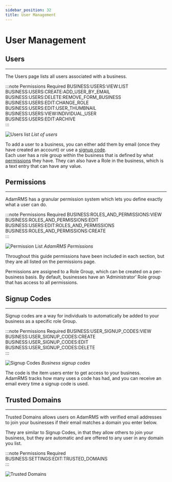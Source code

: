 ```yaml
---
sidebar_position: 32
title: User Management
---
```


# User Management

## Users
---
The Users page lists all users associated with a business.

:::note Permissions Required
BUSINESS:USERS:VIEW:LIST  
BUSINESS:USERS:CREATE:ADD_USER_BY_EMAIL  
BUSINESS:USERS:DELETE:REMOVE_FORM_BUSINESS  
BUSINESS:USERS:EDIT:CHANGE_ROLE  
BUSINESS:USERS:EDIT:USER_THUMBNAIL  
BUSINESS:USERS:VIEW:INDIVIDUAL_USER  
BUSINESS:USERS:EDIT:ARCHIVE  
:::  

![Users list](/img/tutorial/businesses/user-users.png)
*List of users*

To add a user to a business, you can either add them by email (once they have created an account) or use a [signup code](#signup-codes).  
Each user has a role group within the business that is defined by what [permissions](#permissions) they have. They can also have a Role in the business, which is a text entry that can have any value.  

## Permissions
---
AdamRMS has a granular permission system which lets you define exactly what a user can do.

:::note Permissions Required
BUSINESS:ROLES_AND_PERMISSIONS:VIEW  
BUSINESS:ROLES_AND_PERMISSIONS:EDIT  
BUSINESS:USERS:EDIT:ROLES_AND_PERMISSIONS  
BUSINESS:ROLES_AND_PERMISSIONS:CREATE  
:::

![Permission List](/img/tutorial/businesses/user-permissions.png)
*AdamRMS Permissions*

Throughout this guide permissions have been included in each section, but they are all listed on the permissions page.

Permissions are assigned to a Role Group, which can be created on a per-business basis. By default, businesses have an ‘Administrator’ Role group that has access to all permissions.


## Signup Codes
---
Signup codes are a way for individuals to automatically be added to your business as a specific role Group.

:::note Permissions Required
BUSINESS:USER_SIGNUP_CODES:VIEW  
BUSINESS:USER_SIGNUP_CODES:CREATE  
BUSINESS:USER_SIGNUP_CODES:EDIT  
BUSINESS:USER_SIGNUP_CODES:DELETE  
:::

![Signup Codes](/img/tutorial/businesses/user-signup.png)
*Business signup codes*

The code is the item users enter to get access to your business.  
AdamRMS tracks how many uses a code has had, and you can receive an email every time a signup code is used. 

## Trusted Domains
---
Trusted Domains allows users on AdamRMS with verified email addresses to join your businesses if their email matches a domain you enter below.

They are similar to Signup Codes, in that they allow others to join your business, but they are automatic and are offered to any user in any domain you list.

:::note Permissions Required
BUSINESS:SETTINGS:EDIT:TRUSTED_DOMAINS  
:::

![Trusted Domains](/img/tutorial/businesses/user-trusted-domains.png)